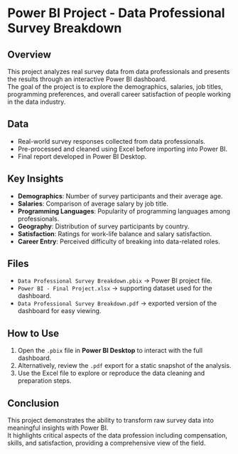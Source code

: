 # Power BI Project - Data Professional Survey Breakdown

## Overview
This project analyzes real survey data from data professionals and presents the results through an interactive Power BI dashboard.  
The goal of the project is to explore the demographics, salaries, job titles, programming preferences, and overall career satisfaction of people working in the data industry.

## Data
- Real-world survey responses collected from data professionals.  
- Pre-processed and cleaned using Excel before importing into Power BI.  
- Final report developed in Power BI Desktop.

## Key Insights
- **Demographics**: Number of survey participants and their average age.  
- **Salaries**: Comparison of average salary by job title.  
- **Programming Languages**: Popularity of programming languages among professionals.  
- **Geography**: Distribution of survey participants by country.  
- **Satisfaction**: Ratings for work-life balance and salary satisfaction.  
- **Career Entry**: Perceived difficulty of breaking into data-related roles.

## Files
- `Data Professional Survey Breakdown.pbix` → Power BI project file.  
- `Power BI - Final Project.xlsx` → supporting dataset used for the dashboard.  
- `Data Professional Survey Breakdown.pdf` → exported version of the dashboard for easy viewing.

## How to Use
1. Open the `.pbix` file in **Power BI Desktop** to interact with the full dashboard.  
2. Alternatively, review the `.pdf` export for a static snapshot of the analysis.  
3. Use the Excel file to explore or reproduce the data cleaning and preparation steps.

## Conclusion
This project demonstrates the ability to transform raw survey data into meaningful insights with Power BI.  
It highlights critical aspects of the data profession including compensation, skills, and satisfaction, providing a comprehensive view of the field.
